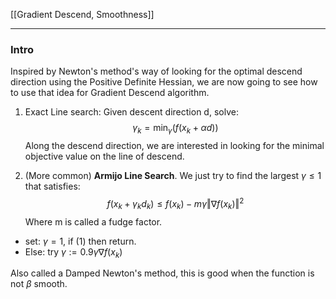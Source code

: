 [[Gradient Descend, Smoothness]]

---
### **Intro**

Inspired by Newton's method's way of looking for the optimal descend direction using the Positive Definite Hessian, we are now going to see how to use that idea for Gradient Descend algorithm. 

1. Exact Line search: Given descent direction d, solve: 
$$
\gamma_k = \min_{\gamma} (f(x_k + \alpha d))
$$
Along the descend direction, we are interested in looking for the minimal objective value on the line of descend. 

2. (More common) **Armijo Line Search**. We just try to find the largest $\gamma \le 1$ that satisfies: 
$$
f(x_k + \gamma_k d_k) \le f(x_k) - m \gamma \Vert \nabla f(x_k)\Vert^2 \tag{1}
$$
Where m is called a fudge factor. 
  * set: $\gamma = 1$, if (1) then return. 
  * Else: try $\gamma := 0.9\gamma \nabla f(x_k)$

Also called a Damped Newton's method, this is good when the function is not $\beta$ smooth. 
